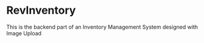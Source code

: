 # RevInventory
This is the backend part of an Inventory Management System designed with Image Upload
